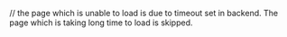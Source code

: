 //  the page which is unable to load is due to timeout set in backend. The page which is taking long time to load is skipped.